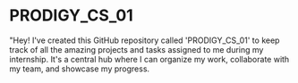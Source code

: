 # PRODIGY_CS_01
"Hey! I've created this GitHub repository called 'PRODIGY_CS_01' to keep track of all the amazing projects and tasks assigned to me during my internship. It's a central hub where I can organize my work, collaborate with my team, and showcase my progress.
